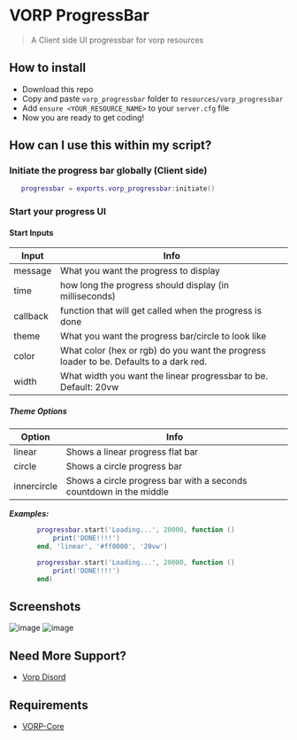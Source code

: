 # VORP ProgressBar
> A Client side UI progressbar for vorp resources

## How to install
* Download this repo
* Copy and paste `vorp_progressbar` folder to `resources/vorp_progressbar`
* Add `ensure <YOUR_RESOURCE_NAME>` to your `server.cfg` file
* Now you are ready to get coding!

## How can I use this within my script?

### Initiate the progress bar globally (Client side)
 ```lua
    progressbar = exports.vorp_progressbar:initiate()
 ```
 
### Start your progress UI

#### Start Inputs
| Input | Info |
|--|--|
| message | What you want the progress to display |
| time | how long the progress should display (in milliseconds) |
| callback | function that will get called when the progress is done |
| theme | What you want the progress bar/circle to look like |
| color | What color (hex or rgb) do you want the progress loader to be. Defaults to a dark red. |
| width | What width you want the linear progressbar to be. Default: 20vw |

##### Theme Options
| Option | Info |
|--|--|
| linear | Shows a linear progress flat bar |
| circle | Shows a circle progress bar |
| innercircle | Shows a circle progress bar with a seconds countdown in the middle |

_**Examples:**_
 ```lua
        progressbar.start('Loading...', 20000, function ()
            print('DONE!!!!')
        end, 'linear', '#ff0000', '20vw')
 ```

 ```lua
        progressbar.start('Loading...', 20000, function ()
            print('DONE!!!!')
        end)
 ```

## Screenshots
![image](https://user-images.githubusercontent.com/10902965/180728629-846600e0-9702-4748-a32b-7e5aa7f9241b.png)
![image](https://user-images.githubusercontent.com/10902965/180728658-8be2bbd5-a62c-4888-9515-083194ff678e.png)

## Need More Support? 
- [Vorp Disord](https://discord.gg/DHGVAbCj7N)

## Requirements
- [VORP-Core](https://github.com/VORPCORE/VORP-Core/releases)
